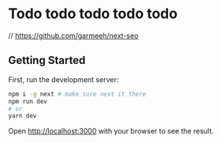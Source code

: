 # Todo todo todo todo todo

// https://github.com/garmeeh/next-seo

## Getting Started

First, run the development server:

```bash
npm i -g next # make sure next it there
npm run dev
# or
yarn dev
```

Open [http://localhost:3000](http://localhost:3000) with your browser to see the result.
